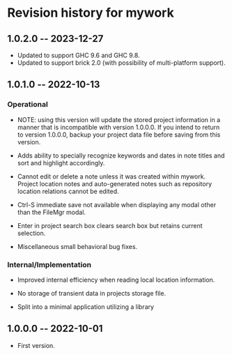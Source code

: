 # Revision history for mywork

## 1.0.2.0 -- 2023-12-27

* Updated to support GHC 9.6 and GHC 9.8.
* Updated to support brick 2.0 (with possibility of multi-platform support).

## 1.0.1.0 -- 2022-10-13

### Operational

* NOTE: using this version will update the stored project information in a manner
  that is incompatible with version 1.0.0.0.  If you intend to return to version
  1.0.0.0, backup your project data file before saving from this version.

* Adds ability to specially recognize keywords and dates in note titles and
  sort and highlight accordingly.

* Cannot edit or delete a note unless it was created within mywork.  Project
  location notes and auto-generated notes such as repository location relations
  cannot be edited.

* Ctrl-S immediate save not available when displaying any modal other than the
  FileMgr modal.

* Enter in project search box clears search box but retains current selection.

* Miscellaneous small behavioral bug fixes.

### Internal/Implementation

* Improved internal efficiency when reading local location information.

* No storage of transient data in projects storage file.

* Split into a minimal application utilizing a library

## 1.0.0.0 -- 2022-10-01

* First version.
